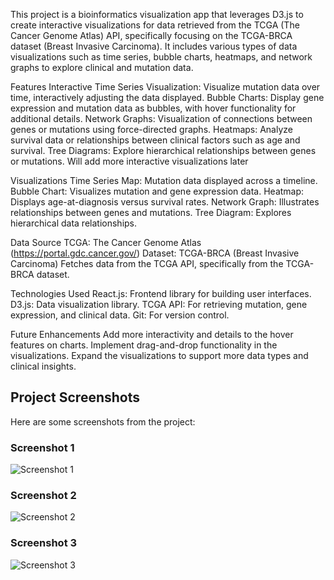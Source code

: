 This project is a bioinformatics visualization app that leverages D3.js to create interactive visualizations for data retrieved from the TCGA (The Cancer Genome Atlas) API, specifically focusing on the TCGA-BRCA dataset (Breast Invasive Carcinoma). It includes various types of data visualizations such as time series, bubble charts, heatmaps, and network graphs to explore clinical and mutation data.

Features
Interactive Time Series Visualization: Visualize mutation data over time, interactively adjusting the data displayed.
Bubble Charts: Display gene expression and mutation data as bubbles, with hover functionality for additional details.
Network Graphs: Visualization of connections between genes or mutations using force-directed graphs.
Heatmaps: Analyze survival data or relationships between clinical factors such as age and survival.
Tree Diagrams: Explore hierarchical relationships between genes or mutations.
Will add more interactive visualizations later

Visualizations
Time Series Map: Mutation data displayed across a timeline.
Bubble Chart: Visualizes mutation and gene expression data.
Heatmap: Displays age-at-diagnosis versus survival rates.
Network Graph: Illustrates relationships between genes and mutations.
Tree Diagram: Explores hierarchical data relationships.

Data Source
TCGA: The Cancer Genome Atlas (https://portal.gdc.cancer.gov/)
Dataset: TCGA-BRCA (Breast Invasive Carcinoma)
Fetches data from the TCGA API, specifically from the TCGA-BRCA dataset.


Technologies Used
React.js: Frontend library for building user interfaces.
D3.js: Data visualization library.
TCGA API: For retrieving mutation, gene expression, and clinical data.
Git: For version control.

Future Enhancements
Add more interactivity and details to the hover features on charts.
Implement drag-and-drop functionality in the visualizations.
Expand the visualizations to support more data types and clinical insights.

## Project Screenshots

Here are some screenshots from the project:

### Screenshot 1
![Screenshot 1](./demo/Screenshot%202024-10-24%20at%206.17.11%20PM.png)

### Screenshot 2
![Screenshot 2](./demo/Screenshot%202024-10-24%20at%206.17.34%20PM.png)

### Screenshot 3
![Screenshot 3](./demo/Screenshot%202024-10-24%20at%206.17.43%20PM.png)

